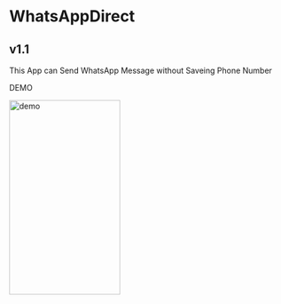 # WhatsAppDirect


## v1.1
This App can Send WhatsApp Message without Saveing Phone Number

DEMO 

<img src="https://github.com/playatanu/Imagetotext/blob/main/itt.gif?raw=true" alt="demo" width="200" height="350">